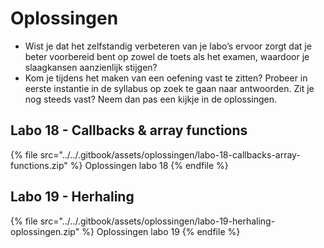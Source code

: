 # Oplossingen

* Wist je dat het zelfstandig verbeteren van je labo’s ervoor zorgt dat je beter voorbereid bent op zowel de toets als het examen, waardoor je slaagkansen aanzienlijk stijgen?
* Kom je tijdens het maken van een oefening vast te zitten? Probeer in eerste instantie in de syllabus op zoek te gaan naar antwoorden. Zit je nog steeds vast? Neem dan pas een kijkje in de oplossingen.

## Labo 18 - Callbacks & array functions

{% file src="../../.gitbook/assets/oplossingen/labo-18-callbacks-array-functions.zip" %}
Oplossingen labo 18
{% endfile %}


## Labo 19 - Herhaling

{% file src="../../.gitbook/assets/oplossingen/labo-19-herhaling-oplossingen.zip" %}
Oplossingen labo 19
{% endfile %}